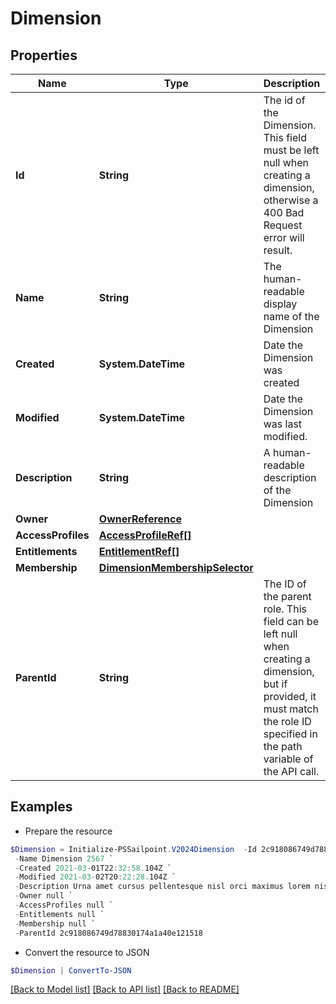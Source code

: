 # Dimension
## Properties

Name | Type | Description | Notes
------------ | ------------- | ------------- | -------------
**Id** | **String** | The id of the Dimension. This field must be left null when creating a dimension, otherwise a 400 Bad Request error will result. | [optional] 
**Name** | **String** | The human-readable display name of the Dimension | 
**Created** | **System.DateTime** | Date the Dimension was created | [optional] [readonly] 
**Modified** | **System.DateTime** | Date the Dimension was last modified. | [optional] [readonly] 
**Description** | **String** | A human-readable description of the Dimension | [optional] 
**Owner** | [**OwnerReference**](OwnerReference.md) |  | 
**AccessProfiles** | [**AccessProfileRef[]**](AccessProfileRef.md) |  | [optional] 
**Entitlements** | [**EntitlementRef[]**](EntitlementRef.md) |  | [optional] 
**Membership** | [**DimensionMembershipSelector**](DimensionMembershipSelector.md) |  | [optional] 
**ParentId** | **String** | The ID of the parent role. This field can be left null when creating a dimension, but if provided, it must match the role ID specified in the path variable of the API call. | [optional] 

## Examples

- Prepare the resource
```powershell
$Dimension = Initialize-PSSailpoint.V2024Dimension  -Id 2c918086749d78830174a1a40e121518 `
 -Name Dimension 2567 `
 -Created 2021-03-01T22:32:58.104Z `
 -Modified 2021-03-02T20:22:28.104Z `
 -Description Urna amet cursus pellentesque nisl orci maximus lorem nisl euismod fusce morbi placerat adipiscing maecenas nisi tristique et metus et lacus sed morbi nunc nisl maximus magna arcu varius sollicitudin elementum enim maecenas nisi id ipsum tempus fusce diam ipsum tortor. `
 -Owner null `
 -AccessProfiles null `
 -Entitlements null `
 -Membership null `
 -ParentId 2c918086749d78830174a1a40e121518
```

- Convert the resource to JSON
```powershell
$Dimension | ConvertTo-JSON
```

[[Back to Model list]](../README.md#documentation-for-models) [[Back to API list]](../README.md#documentation-for-api-endpoints) [[Back to README]](../README.md)


